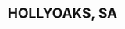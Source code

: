 ---
title: "HOLLYOAKS, SA"
layout: none
level:  "Lime Pictures LTD"
bottom:  "2011 Television"
symbol: "tv/lime.png"
uniquecolour: "(0,0,0,1)"
categories: tv
---